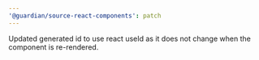 ```yaml
---
'@guardian/source-react-components': patch
---
```


Updated generated id to use react useId as it does not change when the component is re-rendered.
